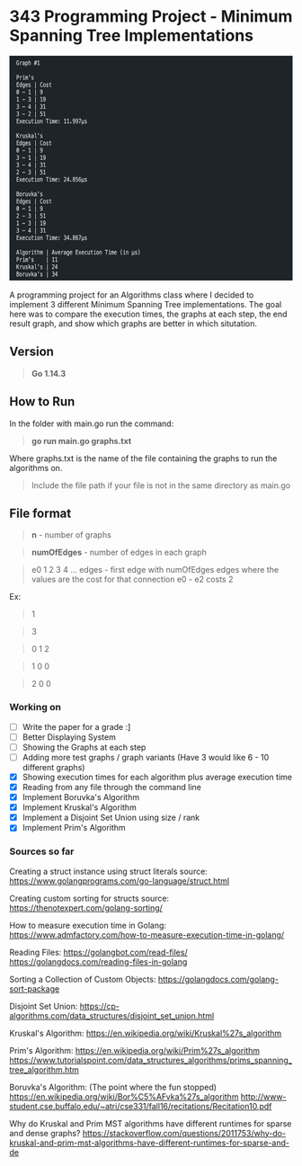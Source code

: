 # 343 Programming Project - Minimum Spanning Tree Implementations

<p align="center"><img src="images/updatedRun.png" height="400"></p>

A programming project for an Algorithms class where I decided to implement 3 different Minimum Spanning Tree implementations.
The goal here was to compare the execution times, the graphs at each step, the end result graph, and show which graphs are better in which situtation.

## Version
> **Go 1.14.3**

## How to Run
In the folder with main.go run the command:
> **go run main.go graphs.txt**

Where graphs.txt is the name of the file containing the graphs to run the algorithms on.
> Include the file path if your file is not in the same directory as main.go

## File format
> **n** - number of graphs

> **numOfEdges** - number of edges in each graph

> e0 1 2 3 4 ... edges - first edge with numOfEdges edges where the values are the cost for that connection e0 - e2 costs 2

Ex:
> 1

> 3

> 0 1 2

> 1 0 0

> 2 0 0

### Working on
- [ ] Write the paper for a grade :]
- [ ] Better Displaying System
- [ ] Showing the Graphs at each step
- [ ] Adding more test graphs / graph variants (Have 3 would like 6 - 10 different graphs)
- [X] Showing execution times for each algorithm plus average execution time
- [X] Reading from any file through the command line
- [X] Implement Boruvka's Algorithm
- [X] Implement Kruskal's Algorithm
- [X] Implement a Disjoint Set Union using size / rank
- [X] Implement Prim's Algorithm

### Sources so far
Creating a struct instance using struct literals source: 
    https://www.golangprograms.com/go-language/struct.html

Creating custom sorting for structs source: 
    https://thenotexpert.com/golang-sorting/

How to measure execution time in Golang:
    https://www.admfactory.com/how-to-measure-execution-time-in-golang/

Reading Files: 
    https://golangbot.com/read-files/
    https://golangdocs.com/reading-files-in-golang

Sorting a Collection of Custom Objects:
    https://golangdocs.com/golang-sort-package

Disjoint Set Union:
    https://cp-algorithms.com/data_structures/disjoint_set_union.html

Kruskal's Algorithm:
    https://en.wikipedia.org/wiki/Kruskal%27s_algorithm

Prim's Algorithm:
    https://en.wikipedia.org/wiki/Prim%27s_algorithm
    https://www.tutorialspoint.com/data_structures_algorithms/prims_spanning_tree_algorithm.htm

Boruvka's Algorithm: (The point where the fun stopped)
    https://en.wikipedia.org/wiki/Bor%C5%AFvka%27s_algorithm
    http://www-student.cse.buffalo.edu/~atri/cse331/fall16/recitations/Recitation10.pdf

Why do Kruskal and Prim MST algorithms have different runtimes for sparse and dense graphs?
    https://stackoverflow.com/questions/2011753/why-do-kruskal-and-prim-mst-algorithms-have-different-runtimes-for-sparse-and-de
